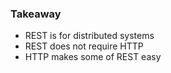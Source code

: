 ### Takeaway

* REST is for distributed systems
* REST does not require HTTP
* HTTP makes some of REST easy
